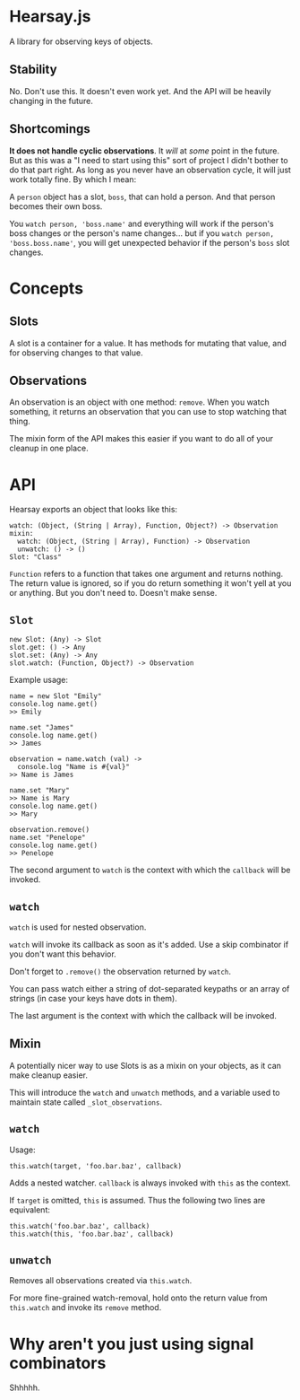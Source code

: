 # Hearsay.js

A library for observing keys of objects.

## Stability

No. Don't use this. It doesn't even work yet. And the API will be heavily changing in the future.

## Shortcomings

**It does not handle cyclic observations**. It *will* at *some* point in the future. But as this was a "I need to start using this" sort of project I didn't bother to do that part right. As long as you never have an observation cycle, it will just work totally fine. By which I mean:

A `person` object has a slot, `boss`, that can hold a person. And that person becomes their own boss.

You `watch person, 'boss.name'` and everything will work if the person's boss changes or the person's name changes... but if you `watch person, 'boss.boss.name'`, you will get unexpected behavior if the person's `boss` slot changes.

# Concepts

## Slots

A slot is a container for a value. It has methods for mutating that value, and for observing changes to that value.

## Observations

An observation is an object with one method: `remove`. When you watch something, it returns an observation that you can use to stop watching that thing.

The mixin form of the API makes this easier if you want to do all of your cleanup in one place.

# API

Hearsay exports an object that looks like this:

    watch: (Object, (String | Array), Function, Object?) -> Observation
    mixin:
      watch: (Object, (String | Array), Function) -> Observation
      unwatch: () -> ()
    Slot: "Class"

`Function` refers to a function that takes one argument and returns nothing. The return value is ignored, so if you do return something it won't yell at you or anything. But you don't need to. Doesn't make sense.

## `Slot`

    new Slot: (Any) -> Slot
    slot.get: () -> Any
    slot.set: (Any) -> Any
    slot.watch: (Function, Object?) -> Observation

Example usage:

    name = new Slot "Emily"
    console.log name.get()
    >> Emily

    name.set "James"
    console.log name.get()
    >> James

    observation = name.watch (val) ->
      console.log "Name is #{val}"
    >> Name is James

    name.set "Mary"
    >> Name is Mary
    console.log name.get()
    >> Mary

    observation.remove()
    name.set "Penelope"
    console.log name.get()
    >> Penelope

The second argument to `watch` is the context with which the `callback` will be invoked.

## `watch`

`watch` is used for nested observation.

`watch` will invoke its callback as soon as it's added. Use a skip combinator if you don't want this behavior.

Don't forget to `.remove()` the observation returned by `watch`.

You can pass watch either a string of dot-separated keypaths or an array of strings (in case your keys have dots in them).

The last argument is the context with which the callback will be invoked.

## Mixin

A potentially nicer way to use Slots is as a mixin on your objects, as it can make cleanup easier.

This will introduce the `watch` and `unwatch` methods, and a variable used to maintain state called `_slot_observations`.

## `watch`

Usage:

    this.watch(target, 'foo.bar.baz', callback)

Adds a nested watcher. `callback` is always invoked with `this` as the context.

If `target` is omitted, `this` is assumed. Thus the following two lines are equivalent:

    this.watch('foo.bar.baz', callback)
    this.watch(this, 'foo.bar.baz', callback)

## `unwatch`

Removes all observations created via `this.watch`.

For more fine-grained watch-removal, hold onto the return value from `this.watch` and invoke its `remove` method.

# Why aren't you just using signal combinators

Shhhhh.
